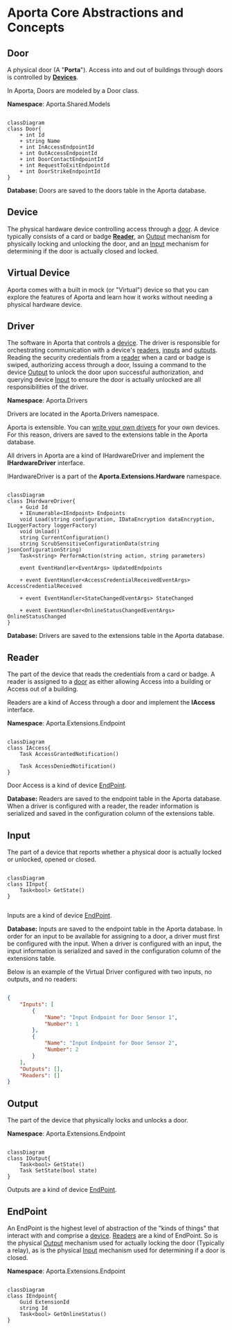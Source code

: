 # Aporta Core Abstractions and Concepts

## Door
A physical door (A "**Porta**"). Access into and out of buildings through doors is controlled by **[Devices](#device)**.

In Aporta, Doors are modeled by a Door class.

**Namespace**: Aporta.Shared.Models

```mermaid

classDiagram
class Door{
    + int Id
    + string Name 
    + int InAccessEndpointId 
    + int OutAccessEndpointId 
    + int DoorContactEndpointId 
    + int RequestToExitEndpointId 
    + int DoorStrikeEndpointId 
}

```

**Database:** Doors are saved to the doors table in the Aporta database.

## Device
The physical hardware device controlling access through a [door](#door). A device typically consists of a card or badge **[Reader](#reader)**, an [Output](#output) mechanism for physically locking and unlocking the door, and an [Input](#input) mechanism for determining if the door is actually closed and locked.

## Virtual Device
Aporta comes with a built in mock (or "Virtual") device so that you can explore the features of Aporta and learn how it works without needing a physical hardware device. 

## Driver
The software in Aporta that controls a [device](#device). The driver is responsible for orchestrating communication with a device's [readers](#reader), [inputs](#input) and [outputs](#output). Reading the security credentials from a [reader](#reader) when a card or badge is swiped, authorizing access through a door, Issuing a command to the device [Output](#output) to unlock the door upon successful authorization, and querying device [Input](#input) to ensure the door is actually unlocked are all responsibilities of the driver.

**Namespace**: Aporta.Drivers

Drivers are located in the Aporta.Drivers namespace.

Aporta is extensible. You can [write your own drivers](HowToCreateADriver.md) for your own devices. For this reason, drivers are saved to the extensions table in the Aporta database.

All drivers in Aporta are a kind of IHardwareDriver and implement the **IHardwareDriver** interface.

IHardwareDriver is a part of the **Aporta.Extensions.Hardware** namespace.

```mermaid

classDiagram
class IHardwareDriver{
    + Guid Id
    + IEnumerable<IEndpoint> Endpoints
    void Load(string configuration, IDataEncryption dataEncryption, ILoggerFactory loggerFactory)
    void Unload()
    string CurrentConfiguration()
    string ScrubSensitiveConfigurationData(string jsonConfigurationString)
    Task<string> PerformAction(string action, string parameters)
        
    event EventHandler<EventArgs> UpdatedEndpoints
        
    + event EventHandler<AccessCredentialReceivedEventArgs> AccessCredentialReceived

    + event EventHandler<StateChangedEventArgs> StateChanged

    + event EventHandler<OnlineStatusChangedEventArgs> OnlineStatusChanged
}

```

**Database:** Drivers are saved to the extensions table in the Aporta database.

## Reader
The part of the device that reads the credentials from a card or badge. A reader is assigned to a [door](#door) as either allowing Access into a building or Access out of a building.

Readers are a kind of Access through a door and implement the **IAccess** interface.

**Namespace**: Aporta.Extensions.Endpoint

```mermaid

classDiagram
class IAccess{
    Task AccessGrantedNotification()
    
    Task AccessDeniedNotification()
}

```

Door Access is a kind of device [EndPoint](#endpoint).

**Database:** Readers are saved to the endpoint table in the Aporta database. When a driver is configured with a reader, the reader information is serialized and saved in the configuration column of the extensions table.


## Input

The part of a device that reports whether a physical door is actually locked or unlocked, opened or closed.

```mermaid

classDiagram
class IInput{
    Task<bool> GetState()
}


```

Inputs are a kind of device [EndPoint](#endpoint).

**Database:** Inputs are saved to the endpoint table in the Aporta database. In order for an input to be available for assigning to a door, a driver must first be configured with the input. When a driver is configured with an input, the input information is serialized and saved in the configuration column of the extensions table.

Below is an example of the Virtual Driver configured with two inputs, no outputs, and no readers:

```json

{
    "Inputs": [
        {
            "Name": "Input Endpoint for Door Sensor 1",
            "Number": 1
        },
        {
            "Name": "Input Endpoint for Door Sensor 2",
            "Number": 2
        }
    ],
    "Outputs": [],
    "Readers": []
}

```



## Output

The part of the device that physically locks and unlocks a door.

**Namespace**: Aporta.Extensions.Endpoint

```mermaid

classDiagram
class IOutput{
    Task<bool> GetState()
    Task SetState(bool state)
}

```

Outputs are a kind of device [EndPoint](#endpoint).

## EndPoint

An EndPoint is the highest level of abstraction of the "kinds of things" that interact with and comprise a [device](#device).
[Readers](#reader) are a kind of EndPoint. So is the physical [Output]() mechanism used for actually locking the door (Typically a relay), as is the physical [Input](#input) mechanism used for determining if a door is closed.

**Namespace**: Aporta.Extensions.Endpoint

```mermaid

classDiagram
class IEndpoint{
    Guid ExtensionId
    string Id
    Task<bool> GetOnlineStatus()
}

```


